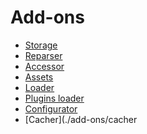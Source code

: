 Add-ons
=======

* [Storage](./add-ons/storage.md)
* [Reparser](./add-ons/reparser.md)
* [Accessor](./add-ons/accessor.md)
* [Assets](./add-ons/assets.md)
* [Loader](./add-ons/loader.md)
* [Plugins loader](./add-ons/plugins_loader.md)
* [Configurator](./add-ons/configurator.md)
* [Cacher](./add-ons/cacher
